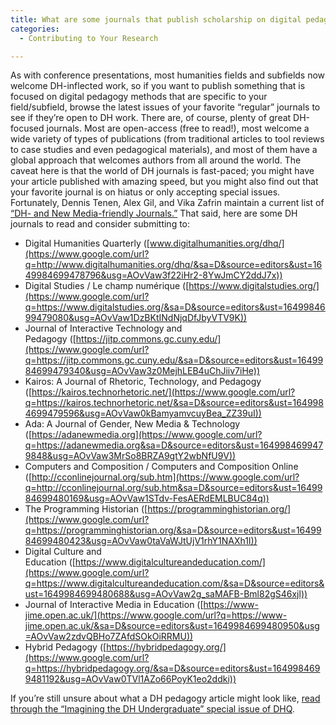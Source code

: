 ```yaml
---
title: What are some journals that publish scholarship on digital pedagogy?
categories:
  - Contributing to Your Research

---
```

As with conference presentations, most humanities fields and subfields now welcome DH-inflected work, so if you want to publish something that is focused on digital pedagogy methods that are specific to your field/subfield, browse the latest issues of your favorite “regular” journals to see if they’re open to DH work. There are, of course, plenty of great DH-focused journals. Most are open-access (free to read!), most welcome a wide variety of types of publications (from traditional articles to tool reviews to case studies and even pedagogical materials), and most of them have a global approach that welcomes authors from all around the world. The caveat here is that the world of DH journals is fast-paced; you might have your article published with amazing speed, but you might also find out that your favorite journal is on hiatus or only accepting special issues. Fortunately, Dennis Tenen, Alex Gil, and Vika Zafrin maintain a current list of [“DH- and New Media-friendly Journals.”](https://www.google.com/url?q=https://github.com/dh-notes/dhnotes/blob/master/pages/journals.md&sa=D&source=editors&ust=1649984699478516&usg=AOvVaw2UPog5cDHHCBxMG1rbLYCT) That said, here are some DH journals to read and consider submitting to:

*   Digital Humanities Quarterly ([www.digitalhumanities.org/dhq/](https://www.google.com/url?q=http://www.digitalhumanities.org/dhq/&sa=D&source=editors&ust=1649984699478796&usg=AOvVaw3f22iHr2-8YwJmCY2ddJ7x))
*   Digital Studies / Le champ numérique ([https://www.digitalstudies.org/](https://www.google.com/url?q=https://www.digitalstudies.org/&sa=D&source=editors&ust=1649984699479080&usg=AOvVaw1DzBKtINdNjqDfJbyVTV9K))
*   Journal of Interactive Technology and Pedagogy ([https://jitp.commons.gc.cuny.edu/](https://www.google.com/url?q=https://jitp.commons.gc.cuny.edu/&sa=D&source=editors&ust=1649984699479340&usg=AOvVaw3z0MejhLEB4uChJiiv7iHe))
*   Kairos: A Journal of Rhetoric, Technology, and Pedagogy ([https://kairos.technorhetoric.net/](https://www.google.com/url?q=https://kairos.technorhetoric.net/&sa=D&source=editors&ust=1649984699479596&usg=AOvVaw0kBamyamvcuyBea_ZZ39uI))
*   Ada: A Journal of Gender, New Media & Technology ([https://adanewmedia.org](https://www.google.com/url?q=https://adanewmedia.org&sa=D&source=editors&ust=1649984699479848&usg=AOvVaw3MrSo8BRZA9gtY2wbNfU9V))
*   Computers and Composition / Computers and Composition Online ([http://cconlinejournal.org/sub.htm](https://www.google.com/url?q=http://cconlinejournal.org/sub.htm&sa=D&source=editors&ust=1649984699480169&usg=AOvVaw1STdv-FesAERdEMLBUC84q))
*   The Programming Historian ([https://programminghistorian.org/](https://www.google.com/url?q=https://programminghistorian.org/&sa=D&source=editors&ust=1649984699480423&usg=AOvVaw0taVaWJtUjV1rhY1NAXh1I))
*   Digital Culture and Education ([https://www.digitalcultureandeducation.com/](https://www.google.com/url?q=https://www.digitalcultureandeducation.com/&sa=D&source=editors&ust=1649984699480688&usg=AOvVaw2g_saMAFB-Bml82gS46xjl))
*   Journal of Interactive Media in Education ([https://www-jime.open.ac.uk/](https://www.google.com/url?q=https://www-jime.open.ac.uk/&sa=D&source=editors&ust=1649984699480950&usg=AOvVaw2zdvQBHo7ZAfdSOkOiRRMU))
*   Hybrid Pedagogy ([https://hybridpedagogy.org/](https://www.google.com/url?q=https://hybridpedagogy.org/&sa=D&source=editors&ust=1649984699481192&usg=AOvVaw0TVl1AZo66PoyK1eo2ddki))

If you’re still unsure about what a DH pedagogy article might look like, [read through the “Imagining the DH Undergraduate” special issue of DHQ](https://www.google.com/url?q=http://www.digitalhumanities.org/dhq/vol/11/3/index.html&sa=D&source=editors&ust=1649984699481452&usg=AOvVaw1OD1cjtnt_zleD6zE7FZSr).